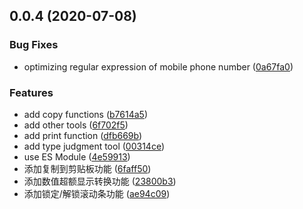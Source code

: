 ## 0.0.4 (2020-07-08)


### Bug Fixes

* optimizing regular expression of mobile phone number ([0a67fa0](https://github.com/qwerty9307111/f2e-tools/commit/0a67fa04cdd7619ad1d29163ab5f31cc56e19ff5))


### Features

* add copy functions ([b7614a5](https://github.com/qwerty9307111/f2e-tools/commit/b7614a5f1c7bb96efffc2d199ea99a65c3f5f93a))
* add other tools ([6f702f5](https://github.com/qwerty9307111/f2e-tools/commit/6f702f501b791d8e34a6ad1eb95600c3fa7a5953))
* add print function ([dfb669b](https://github.com/qwerty9307111/f2e-tools/commit/dfb669b619b0b2efd54f86a321421f2bca87a78b))
* add type judgment tool ([00314ce](https://github.com/qwerty9307111/f2e-tools/commit/00314ce610043583c2024d6f7e664ea93f8825ae))
* use ES Module ([4e59913](https://github.com/qwerty9307111/f2e-tools/commit/4e59913212b3ef2541552e39659f847f2b8fef10))
* 添加复制到剪贴板功能 ([6faff50](https://github.com/qwerty9307111/f2e-tools/commit/6faff50242317dd5a2923b2f55741a58c521e074))
* 添加数值超额显示转换功能 ([23800b3](https://github.com/qwerty9307111/f2e-tools/commit/23800b3d70f8f49b073f032e1ee1f5594fd8d488))
* 添加锁定/解锁滚动条功能 ([ae94c09](https://github.com/qwerty9307111/f2e-tools/commit/ae94c099091939b7e958fa54d812b3a044dd886a))



